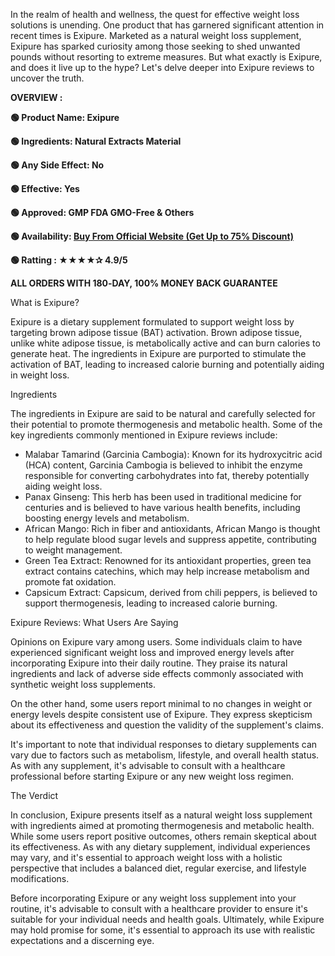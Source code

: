 <span style="font-weight: 400;">In the realm of health and wellness, the quest for effective weight loss solutions is unending. One product that has garnered significant attention in recent times is Exipure. Marketed as a natural weight loss supplement, Exipure has sparked curiosity among those seeking to shed unwanted pounds without resorting to extreme measures. But what exactly is Exipure, and does it live up to the hype? Let's delve deeper into Exipure reviews to uncover the truth.</span>

<b>OVERVIEW :</b>

<b>🟢 Product Name: Exipure</b>

<b>🟢 Ingredients: Natural Extracts Material</b>

<b>🟢 Any Side Effect: No</b>

<b>🟢 Effective: Yes</b>

<b>🟢 Approved: GMP FDA GMO-Free &amp; Others</b>

<b>🟢 Availability: </b><a href="https://t.ly/MpUqi"><b>Buy From Official Website (Get Up to 75% Discount)</b></a>

<b>🟢 Ratting : ★★★★✰ 4.9/5</b>

<b>ALL ORDERS WITH 180‑DAY, 100% MONEY BACK GUARANTEE</b>

<span style="font-weight: 400;">What is Exipure?</span>

<span style="font-weight: 400;">Exipure is a dietary supplement formulated to support weight loss by targeting brown adipose tissue (BAT) activation. Brown adipose tissue, unlike white adipose tissue, is metabolically active and can burn calories to generate heat. The ingredients in Exipure are purported to stimulate the activation of BAT, leading to increased calorie burning and potentially aiding in weight loss.</span>

<span style="font-weight: 400;">Ingredients</span>

<span style="font-weight: 400;">The ingredients in Exipure are said to be natural and carefully selected for their potential to promote thermogenesis and metabolic health. Some of the key ingredients commonly mentioned in Exipure reviews include:</span>
<ul>
 	<li style="font-weight: 400;" aria-level="1"><span style="font-weight: 400;">Malabar Tamarind (Garcinia Cambogia): Known for its hydroxycitric acid (HCA) content, Garcinia Cambogia is believed to inhibit the enzyme responsible for converting carbohydrates into fat, thereby potentially aiding weight loss.</span></li>
 	<li style="font-weight: 400;" aria-level="1"><span style="font-weight: 400;">Panax Ginseng: This herb has been used in traditional medicine for centuries and is believed to have various health benefits, including boosting energy levels and metabolism.</span></li>
 	<li style="font-weight: 400;" aria-level="1"><span style="font-weight: 400;">African Mango: Rich in fiber and antioxidants, African Mango is thought to help regulate blood sugar levels and suppress appetite, contributing to weight management.</span></li>
 	<li style="font-weight: 400;" aria-level="1"><span style="font-weight: 400;">Green Tea Extract: Renowned for its antioxidant properties, green tea extract contains catechins, which may help increase metabolism and promote fat oxidation.</span></li>
 	<li style="font-weight: 400;" aria-level="1"><span style="font-weight: 400;">Capsicum Extract: Capsicum, derived from chili peppers, is believed to support thermogenesis, leading to increased calorie burning.</span></li>
</ul>
<span style="font-weight: 400;">Exipure Reviews: What Users Are Saying</span>

<span style="font-weight: 400;">Opinions on Exipure vary among users. Some individuals claim to have experienced significant weight loss and improved energy levels after incorporating Exipure into their daily routine. They praise its natural ingredients and lack of adverse side effects commonly associated with synthetic weight loss supplements.</span>

<span style="font-weight: 400;">On the other hand, some users report minimal to no changes in weight or energy levels despite consistent use of Exipure. They express skepticism about its effectiveness and question the validity of the supplement's claims.</span>

<span style="font-weight: 400;">It's important to note that individual responses to dietary supplements can vary due to factors such as metabolism, lifestyle, and overall health status. As with any supplement, it's advisable to consult with a healthcare professional before starting Exipure or any new weight loss regimen.</span>

<span style="font-weight: 400;">The Verdict</span>

<span style="font-weight: 400;">In conclusion, Exipure presents itself as a natural weight loss supplement with ingredients aimed at promoting thermogenesis and metabolic health. While some users report positive outcomes, others remain skeptical about its effectiveness. As with any dietary supplement, individual experiences may vary, and it's essential to approach weight loss with a holistic perspective that includes a balanced diet, regular exercise, and lifestyle modifications.</span>

<span style="font-weight: 400;">Before incorporating Exipure or any weight loss supplement into your routine, it's advisable to consult with a healthcare provider to ensure it's suitable for your individual needs and health goals. Ultimately, while Exipure may hold promise for some, it's essential to approach its use with realistic expectations and a discerning eye.</span>

&nbsp;

